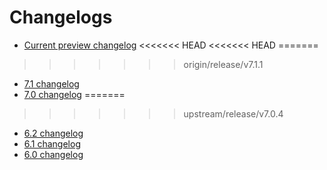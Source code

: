 # Changelogs

* [Current preview changelog](preview.md)
<<<<<<< HEAD
<<<<<<< HEAD
=======
>>>>>>> origin/release/v7.1.1
* [7.1 changelog](7.1.md)
* [7.0 changelog](7.0.md)
=======
>>>>>>> upstream/release/v7.0.4
* [6.2 changelog](6.2.md)
* [6.1 changelog](6.1.md)
* [6.0 changelog](6.0.md)
